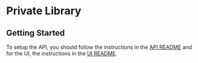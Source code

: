 # Private Library
## Getting Started
To setup the API, you should follow the instructions in the [API README](api/README.md) and for the UI, the instructions in  the [UI README](ui/README.md).